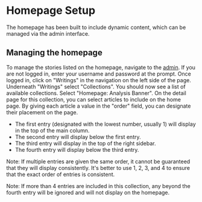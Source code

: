 # Homepage Setup

The homepage has been built to include dynamic content, which can be managed via the admin interface.

## Managing the homepage

To manage the stories listed on the homepage, navigate to the [admin](https://reconnectingasia.csis.org/admin). If you
are not logged in, enter your username and password at the prompt. Once logged in, click on "Writings" in the navigation
on the left side of the page. Underneath "Writings" select "Collections". You should now see a list of available
collections. Select "Homepage: Analysis Banner". On the detail page for this collection, you can select articles to
include on the home page. By giving each article a value in the "order" field, you can designate their placement on the
page.

+ The first entry (designated with the lowest number, usually 1) will display in the top of the main column.
+ The second entry will display below the first entry.
+ The third entry will display in the top of the right sidebar.
+ The fourth entry will display below the third entry.

Note: If multiple entries are given the same order, it cannot be guaranteed that they will display consistently.
It's better to use 1, 2, 3, and 4 to ensure that the exact order of entries is consistent.

Note: If more than 4 entries are included in this collection, any beyond the fourth entry will be ignored and will not
display on the homepage.